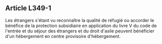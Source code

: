 ## Article L349-1

Les étrangers s'étant vu reconnaître la qualité de réfugié ou accorder le bénéfice de la protection subsidiaire
en application du livre V du code de l'entrée et du séjour des étrangers et du droit d'asile peuvent bénéficier
d'un hébergement en centre provisoire d'hébergement.

